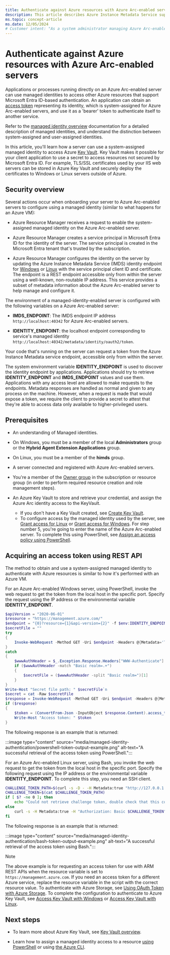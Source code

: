 ```yaml
---
title: Authenticate against Azure resources with Azure Arc-enabled servers
description: This article describes Azure Instance Metadata Service support for Azure Arc-enabled servers and how you can authenticate against Azure resources and local using a secret.
ms.topic: concept-article
ms.date: 12/05/2024
# Customer intent: "As a system administrator managing Azure Arc-enabled servers, I want to authenticate against Azure resources using managed identities and secrets, so that I can securely access Azure services and protect sensitive data on my servers."
---
```


# Authenticate against Azure resources with Azure Arc-enabled servers

Applications or processes running directly on an Azure Arc-enabled server can use managed identities to access other Azure resources that support Microsoft Entra ID-based authentication. An application can obtain an [access token](/azure/active-directory/develop/developer-glossary#access-token) representing its identity, which is system-assigned for Azure Arc-enabled servers, and use it as a 'bearer' token to authenticate itself to another service.

Refer to the [managed identity overview](/azure/active-directory/managed-identities-azure-resources/overview) documentation for a detailed description of managed identities, and understand the distinction between system-assigned and user-assigned identities.

In this article, you'll learn how a server can use a system-assigned managed identity to access Azure [Key Vault](/azure/key-vault/general/overview). Key Vault makes it possible for your client application to use a secret to access resources not secured by Microsoft Entra ID. For example, TLS/SSL certificates used by your IIS web servers can be stored in Azure Key Vault and securely deploy the certificates to Windows or Linux servers outside of Azure.

## Security overview

Several actions occur when onboarding your server to Azure Arc-enabled servers to configure using a managed identity (similar to what happens for an Azure VM):

- Azure Resource Manager receives a request to enable the system-assigned managed identity on the Azure Arc-enabled server.

- Azure Resource Manager creates a service principal in Microsoft Entra ID for the identity of the server. The service principal is created in the Microsoft Entra tenant that's trusted by the subscription.

- Azure Resource Manager configures the identity on the server by updating the Azure Instance Metadata Service (IMDS) identity endpoint for [Windows](/azure/virtual-machines/windows/instance-metadata-service) or [Linux](/azure/virtual-machines/linux/instance-metadata-service) with the service principal client ID and certificate. The endpoint is a REST endpoint accessible only from within the server using a well-known, non-routable IP address. This service provides a subset of metadata information about the Azure Arc-enabled server to help manage and configure it.

The environment of a managed-identity-enabled server is configured with the following variables on a Azure Arc-enabled server:

- **IMDS_ENDPOINT**: The IMDS endpoint IP address `http://localhost:40342` for Azure Arc-enabled servers.

- **IDENTITY_ENDPOINT**: the localhost endpoint corresponding to service's managed identity `http://localhost:40342/metadata/identity/oauth2/token`.

Your code that's running on the server can request a token from the Azure Instance Metadata service endpoint, accessible only from within the server.

The system environment variable **IDENTITY_ENDPOINT** is used to discover the identity endpoint by applications. Applications should try to retrieve **IDENTITY_ENDPOINT** and **IMDS_ENDPOINT** values and use them. Applications with any access level are allowed to make requests to the endpoints. Metadata responses are handled as normal and given to any process on the machine. However, when a request is made that would expose a token, we require the client to provide a secret to attest that they're able to access data only available to higher-privileged users.

## Prerequisites

- An understanding of Managed identities.
- On Windows, you must be a member of the local **Administrators** group or the **Hybrid Agent Extension Applications** group.
- On Linux, you must be a member of the **himds** group.
- A server connected and registered with Azure Arc-enabled servers.
- You're a member of the [Owner group](/azure/role-based-access-control/built-in-roles#owner) in the subscription or resource group (in order to perform required resource creation and role management steps).
- An Azure Key Vault to store and retrieve your credential, and assign the Azure Arc identity access to the KeyVault.

    - If you don't have a Key Vault created, see [Create Key Vault](/azure/active-directory/managed-identities-azure-resources/tutorial-windows-vm-access-nonaad#create-a-key-vault-).
    - To configure access by the managed identity used by the server, see [Grant access for Linux](/azure/active-directory/managed-identities-azure-resources/tutorial-linux-vm-access-nonaad#grant-access) or [Grant access for Windows](/azure/active-directory/managed-identities-azure-resources/tutorial-windows-vm-access-nonaad#grant-access). For step number 5, you're going to enter the name of the Azure Arc-enabled server. To complete this using PowerShell, see [Assign an access policy using PowerShell](/azure/key-vault/general/assign-access-policy-powershell).

## Acquiring an access token using REST API

The method to obtain and use a system-assigned managed identity to authenticate with Azure resources is similar to how it's performed with an Azure VM.

For an Azure Arc-enabled Windows server, using PowerShell, invoke the web request to get the token from the local host in the specific port. Specify the request using the IP address or the environmental variable **IDENTITY_ENDPOINT**.

```powershell
$apiVersion = "2020-06-01"
$resource = "https://management.azure.com/"
$endpoint = "{0}?resource={1}&api-version={2}" -f $env:IDENTITY_ENDPOINT,$resource,$apiVersion
$secretFile = ""
try
{
    Invoke-WebRequest -Method GET -Uri $endpoint -Headers @{Metadata='True'} -UseBasicParsing
}
catch
{
    $wwwAuthHeader = $_.Exception.Response.Headers["WWW-Authenticate"]
    if ($wwwAuthHeader -match "Basic realm=.+")
    {
        $secretFile = ($wwwAuthHeader -split "Basic realm=")[1]
    }
}
Write-Host "Secret file path: " $secretFile`n
$secret = cat -Raw $secretFile
$response = Invoke-WebRequest -Method GET -Uri $endpoint -Headers @{Metadata='True'; Authorization="Basic $secret"} -UseBasicParsing
if ($response)
{
    $token = (ConvertFrom-Json -InputObject $response.Content).access_token
    Write-Host "Access token: " $token
}
```

The following response is an example that is returned:

:::image type="content" source="media/managed-identity-authentication/powershell-token-output-example.png" alt-text="A successful retrieval of the access token using PowerShell.":::

For an Azure Arc-enabled Linux server, using Bash, you invoke the web request to get the token from the local host in the specific port. Specify the following request using the IP address or the environmental variable **IDENTITY_ENDPOINT**. To complete this step, you need an SSH client.

```bash
CHALLENGE_TOKEN_PATH=$(curl -s -D - -H Metadata:true "http://127.0.0.1:40342/metadata/identity/oauth2/token?api-version=2019-11-01&resource=https%3A%2F%2Fmanagement.azure.com" | grep Www-Authenticate | cut -d "=" -f 2 | tr -d "[:cntrl:]")
CHALLENGE_TOKEN=$(cat $CHALLENGE_TOKEN_PATH)
if [ $? -ne 0 ]; then
    echo "Could not retrieve challenge token, double check that this command is run with root privileges."
else
    curl -s -H Metadata:true -H "Authorization: Basic $CHALLENGE_TOKEN" "http://127.0.0.1:40342/metadata/identity/oauth2/token?api-version=2019-11-01&resource=https%3A%2F%2Fmanagement.azure.com"
fi
```

The following response is an example that is returned:

:::image type="content" source="media/managed-identity-authentication/bash-token-output-example.png" alt-text="A successful retrieval of the access token using Bash.":::

> [!NOTE]
> The above example is for requesting an access token for use with ARM REST APIs when the resource variable is set to `https://management.azure.com`. If you need an access token for a different Azure service, replace the resource variable in the script with the correct resource value. To authenticate with Azure Storage, see [Using OAuth Token with Azure Storage](/azure/storage/blobs/authorize-access-azure-active-directory#microsoft-authentication-library-msal). To complete the configuration to authenticate to Azure Key Vault, see [Access Key Vault with Windows](/azure/active-directory/managed-identities-azure-resources/tutorial-windows-vm-access-nonaad#access-data) or [Access Key Vault with Linux](/azure/active-directory/managed-identities-azure-resources/tutorial-linux-vm-access-nonaad#access-data).

## Next steps

- To learn more about Azure Key Vault, see [Key Vault overview](/azure/key-vault/general/overview).

- Learn how to assign a managed identity access to a resource [using PowerShell](/entra/identity/managed-identities-azure-resources/how-to-assign-access-azure-resource?pivots=identity-mi-access-powershell) or using [the Azure CLI](/entra/identity/managed-identities-azure-resources/how-to-assign-access-azure-resource?pivots=identity-mi-access-cli).
